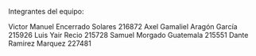 Integrantes del equipo:

Victor Manuel Encerrado Solares 216872
Axel Gamaliel Aragón García 215926
Luis Yair Recio 215728
Samuel Morgado Guatemala 215551
Dante Ramirez Marquez 227481
